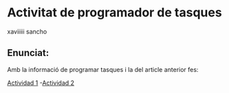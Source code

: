 # Activitat de programador de tasques
xaviiiii sancho

## Enunciat:

Amb la informació de programar tasques i la del article anterior fes:

[Actividad 1](actividad1.md)
-[Actividad 2](actividad2.md)
